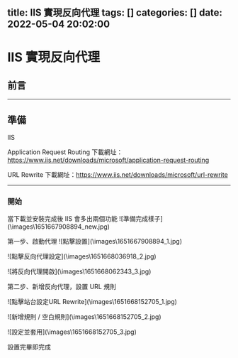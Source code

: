 title: IIS 實現反向代理
tags: []
categories: []
date: 2022-05-04 20:02:00
---
# IIS 實現反向代理


## 前言



---

## 準備

IIS

Application Request Routing
下載網址：https://www.iis.net/downloads/microsoft/application-request-routing

URL Rewrite
下載網址：https://www.iis.net/downloads/microsoft/url-rewrite

---

### 開始

當下載並安裝完成後 IIS 會多出兩個功能
![準備完成樣子](\images\1651667908894_new.jpg\)


第一步、啟動代理
![點擊設置](\images\1651667908894_1.jpg\)

![點擊反向代理設定](\images\1651668036918_2.jpg\)

![將反向代理開啟](\images\1651668062343_3.jpg\)

第二步、新增反向代理，設置 URL 規則

![點擊站台設定URL Rewrite](\images\1651668152705_1.jpg\)

![新增規則 / 空白規則](\images\1651668152705_2.jpg\)

![設定並套用](\images\1651668152705_3.jpg\)

設置完畢即完成
